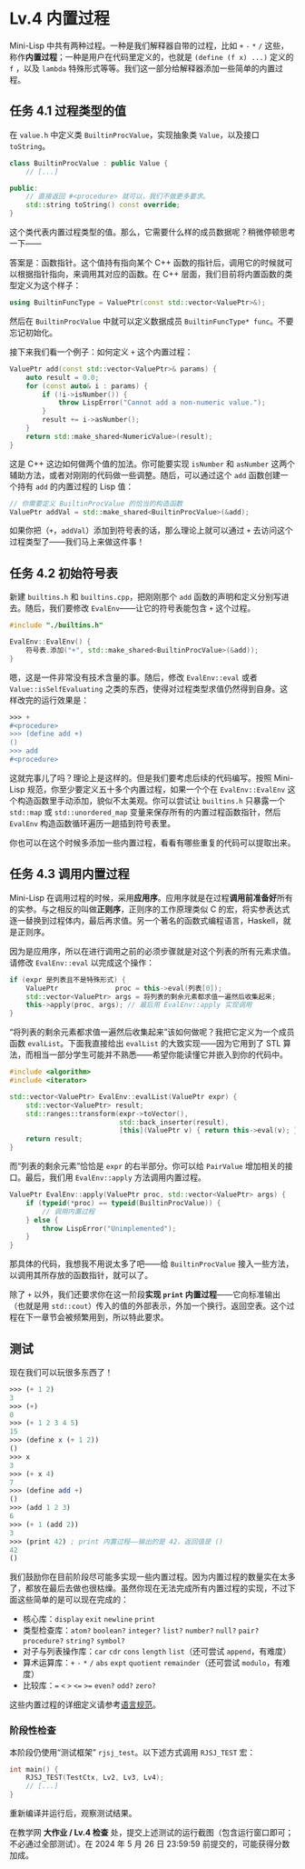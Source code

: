 # Lv.4 内置过程

Mini-Lisp 中共有两种过程。一种是我们解释器自带的过程，比如 `+` `-` `*` `/` 这些，称作**内置过程**；一种是用户在代码里定义的，也就是 `(define (f x) ...)` 定义的 `f` ，以及 `lambda` 特殊形式等等。我们这一部分给解释器添加一些简单的内置过程。

## 任务 4.1 过程类型的值

在 `value.h` 中定义类 `BuiltinProcValue`，实现抽象类 `Value`，以及接口 `toString`。

```cpp
class BuiltinProcValue : public Value {
    // [...]

public:
    // 直接返回 #<procedure> 就可以，我们不做更多要求。
    std::string toString() const override;
}
```

这个类代表内置过程类型的值。那么，它需要什么样的成员数据呢？稍微停顿思考一下——

答案是：函数指针。这个值持有指向某个 C++ 函数的指针后，调用它的时候就可以根据指针指向，来调用其对应的函数。在 C++ 层面，我们目前将内置函数的类型定义为这个样子：

```cpp
using BuiltinFuncType = ValuePtr(const std::vector<ValuePtr>&);
```

然后在 `BuiltinProcValue` 中就可以定义数据成员 `BuiltinFuncType* func`。不要忘记初始化。

接下来我们看一个例子：如何定义 `+` 这个内置过程：

```cpp
ValuePtr add(const std::vector<ValuePtr>& params) {
    auto result = 0.0;
    for (const auto& i : params) {
        if (!i->isNumber()) {
            throw LispError("Cannot add a non-numeric value.");
        }
        result += i->asNumber();
    }
    return std::make_shared<NumericValue>(result);
}
```

这是 C++ 这边如何做两个值的加法。你可能要实现 `isNumber` 和 `asNumber` 这两个辅助方法，或者对刚刚的代码做一些调整。随后，可以通过这个 `add` 函数创建一个持有 `add` 的内置过程的 Lisp 值：

```cpp
// 你需要定义 BuiltinProcValue 的恰当的构造函数
ValuePtr addVal = std::make_shared<BuiltinProcValue>(&add);
```

如果你把（`+`，`addVal`）添加到符号表的话，那么理论上就可以通过 `+` 去访问这个过程类型了——我们马上来做这件事！

## 任务 4.2 初始符号表

新建 `builtins.h` 和 `builtins.cpp`，把刚刚那个 `add` 函数的声明和定义分别写进去。随后，我们要修改 `EvalEnv`——让它的符号表能包含 `+` 这个过程。

```cpp
#include "./builtins.h"

EvalEnv::EvalEnv() {
    符号表.添加("+", std::make_shared<BuiltinProcValue>(&add));
}
```

嗯，这是一件非常没有技术含量的事。随后，修改 `EvalEnv::eval` 或者 `Value::isSelfEvaluating` 之类的东西，使得对过程类型求值仍然得到自身。这样改完的运行效果是：

```scheme
>>> +
#<procedure>
>>> (define add +)
()
>>> add
#<procedure>
```

这就完事儿了吗？理论上是这样的。但是我们要考虑后续的代码编写。按照 Mini-Lisp 规范，你至少要定义五十多个内置过程，如果一个个在 `EvalEnv::EvalEnv` 这个构造函数里手动添加，貌似不太美观。你可以尝试让 `builtins.h` 只暴露一个 `std::map` 或 `std::unordered_map` 变量来保存所有的内置过程函数指针，然后 `EvalEnv` 构造函数循环遍历一趟插到符号表里。

你也可以在这个时候多添加一些内置过程，看看有哪些重复的代码可以提取出来。

## 任务 4.3 调用内置过程

Mini-Lisp 在调用过程的时候，采用**应用序**。应用序就是在过程**调用前准备好**所有的实参。与之相反的叫做**正则序**，正则序的工作原理类似 C 的宏，将实参表达式逐一替换到过程体内，最后再求值。另一个著名的函数式编程语言，Haskell，就是正则序。

因为是应用序，所以在进行调用之前的必须步骤就是对这个列表的所有元素求值。请修改 `EvalEnv::eval` 以完成这个操作：

```cpp
if (expr 是列表且不是特殊形式) {
    ValuePtr              proc = this->eval(列表[0]);
    std::vector<ValuePtr> args = 将列表的剩余元素都求值一遍然后收集起来;
    this->apply(proc, args); // 最后用 EvalEnv::apply 实现调用
}
```

“将列表的剩余元素都求值一遍然后收集起来”该如何做呢？我把它定义为一个成员函数 `evalList`。下面我直接给出 `evalList` 的大致实现——因为它用到了 STL 算法，而相当一部分学生可能并不熟悉——希望你能读懂它并嵌入到你的代码中。

```cpp
#include <algorithm>
#include <iterator>

std::vector<ValuePtr> EvalEnv::evalList(ValuePtr expr) {
    std::vector<ValuePtr> result;
    std::ranges::transform(expr->toVector(),
                           std::back_inserter(result),
                           [this](ValuePtr v) { return this->eval(v); });
    return result;
}
```

而“列表的剩余元素”恰恰是 `expr` 的右半部分。你可以给 `PairValue` 增加相关的接口。最后，我们用 `EvalEnv::apply` 方法调用内置过程。

```cpp
ValuePtr EvalEnv::apply(ValuePtr proc, std::vector<ValuePtr> args) {
    if (typeid(*proc) == typeid(BuiltinProcValue)) {
        // 调用内置过程
    } else {
        throw LispError("Unimplemented");
    }
}
```

那具体的代码，我想我不用说太多了吧——给 `BuiltinProcValue` 接入一些方法，以调用其所存放的函数指针，就可以了。

除了 `+` 以外，我们还要求你在这一阶段**实现 `print` 内置过程**——它向标准输出（也就是用 `std::cout`）传入的值的外部表示，外加一个换行。返回空表。这个过程在下一章节会被频繁用到，所以特此要求。

## 测试

现在我们可以玩很多东西了！

```scheme
>>> (+ 1 2)
3
>>> (+)
0
>>> (+ 1 2 3 4 5)
15
>>> (define x (+ 1 2))
()
>>> x
3
>>> (+ x 4)
7
>>> (define add +)
()
>>> (add 1 2 3)
6
>>> (+ 1 (add 2))
3
>>> (print 42) ; print 内置过程——输出的是 42，返回值是 ()
42
()
```

我们鼓励你在目前阶段尽可能多实现一些内置过程。因为内置过程的数量实在太多了，都放在最后去做也很枯燥。虽然你现在无法完成所有内置过程的实现，不过下面这些简单的是可以现在完成的：
- 核心库：`display` `exit` `newline` `print`
- 类型检查库：`atom?` `boolean?` `integer?` `list?` `number?` `null?` `pair?` `procedure?` `string?` `symbol?`
- 对子与列表操作库：`car` `cdr` `cons` `length` `list`（还可尝试 `append`，有难度）
- 算术运算库：`+` `-` `*` `/` `abs` `expt` `quotient` `remainder`（还可尝试 `modulo`，有难度）
- 比较库：`=` `<` `>` `<=` `>=` `even?` `odd?` `zero?`

这些内置过程的详细定义请参考[语言规范](https://pku-software.github.io/mini-lisp-spec/)。

### 阶段性检查

本阶段仍使用“测试框架” `rjsj_test`。以下述方式调用 `RJSJ_TEST` 宏：

```cpp
int main() {
    RJSJ_TEST(TestCtx, Lv2, Lv3, Lv4);
    // [...]
}
```

重新编译并运行后，观察测试结果。

在教学网 **大作业 / Lv.4 检查** 处，提交上述测试的运行截图（包含运行窗口即可；不必通过全部测试）。在 2024 年 5 月 26 日 23:59:59 前提交的，可能获得分数加成。
